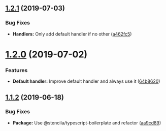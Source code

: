 ## [1.2.1](https://github.com/stencila/logga/compare/v1.2.0...v1.2.1) (2019-07-03)


### Bug Fixes

* **Handlers:** Only add default handler if no other ([a462fc5](https://github.com/stencila/logga/commit/a462fc5))

# [1.2.0](https://github.com/stencila/logga/compare/v1.1.2...v1.2.0) (2019-07-02)


### Features

* **Default handler:** Improve default handler and always use it ([64b8620](https://github.com/stencila/logga/commit/64b8620))

## [1.1.2](https://github.com/stencila/logga/compare/v1.1.1...v1.1.2) (2019-06-18)


### Bug Fixes

* **Package:** Use @stencila/typescript-boilerplate and refactor ([aa9cd89](https://github.com/stencila/logga/commit/aa9cd89))
